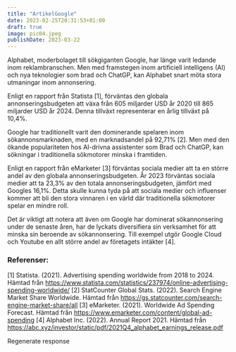 ```yaml
---
title: "ArtikelGoogle"
date: 2023-02-25T20:31:53+01:00
draft: true
image: pic04.jpeg
publishDate: 2023-03-22
---
```


Alphabet, moderbolaget till sökgiganten Google, har länge varit ledande inom reklambranschen. Men med framstegen inom artificiell intelligens (AI) och nya teknologier som brad och ChatGP, kan Alphabet snart möta stora utmaningar inom annonsering.

Enligt en rapport från Statista [1], förväntas den globala annonseringsbudgeten att växa från 605 miljarder USD år 2020 till 865 miljarder USD år 2024. Denna tillväxt representerar en årlig tillväxt på 10,4%.

Google har traditionellt varit den dominerande spelaren inom sökannonsmarknaden, med en marknadsandel på 92,71% [2]. Men med den ökande populariteten hos AI-drivna assistenter som Brad och ChatGP, kan sökningar i traditionella sökmotorer minska i framtiden.

Enligt en rapport från eMarketer [3] förväntas sociala medier att ta en större andel av den globala annonseringsbudgeten. År 2023 förväntas sociala medier att ta 23,3% av den totala annonseringsbudgeten, jämfört med Googles 16,1%. Detta skulle kunna tyda på att sociala medier och influenser kommer att bli den stora vinnaren i en värld där traditionella sökmotorer spelar en mindre roll.

Det är viktigt att notera att även om Google har dominerat sökannonsering under de senaste åren, har de lyckats diversifiera sin verksamhet för att minska sin beroende av sökannonsering. Till exempel utgör Google Cloud och Youtube en allt större andel av företagets intäkter [4].

### Referenser:
[1] Statista. (2021). Advertising spending worldwide from 2018 to 2024. Hämtad från https://www.statista.com/statistics/237974/online-advertising-spending-worldwide/
[2] StatCounter Global Stats. (2022). Search Engine Market Share Worldwide. Hämtad från https://gs.statcounter.com/search-engine-market-share/all
[3] eMarketer. (2021). Worldwide Ad Spending Forecast. Hämtad från https://www.emarketer.com/content/global-ad-spending
[4] Alphabet Inc. (2022). Annual Report 2021. Hämtad från https://abc.xyz/investor/static/pdf/2021Q4_alphabet_earnings_release.pdf



Regenerate response
